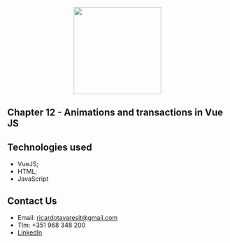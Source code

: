 <p align="center"><img src="https://www.vectorlogo.zone/logos/vuejs/vuejs-ar21.svg" width="200px"></p>

<h2>Chapter 12 - Animations and transactions in Vue JS</h2>




## Technologies used
- VueJS;
- HTML;
- JavaScript

## Contact Us

- Email: ricardotavaresit@gmail.com
- Tlm: +351 968 348 200
- [LinkedIn](https://www.linkedin.com/in/ricardotavaresit/)
